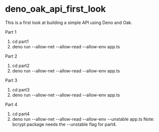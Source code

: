 # deno_oak_api_first_look
This is a first look at building a simple API using Deno and Oak.

Part 1
1. cd part1
2. deno run --allow-net --allow-read --allow-env app.ts

Part 2
1. cd part2
2. deno run --allow-net --allow-read --allow-env app.ts

Part 3
1. cd part3
2. deno run --allow-net --allow-read --allow-env app.ts

Part 4
1. cd part4
2. deno run --allow-net --allow-read --allow-env --unstable app.ts
Note: bcrypt package needs the --unstable flag for part4.